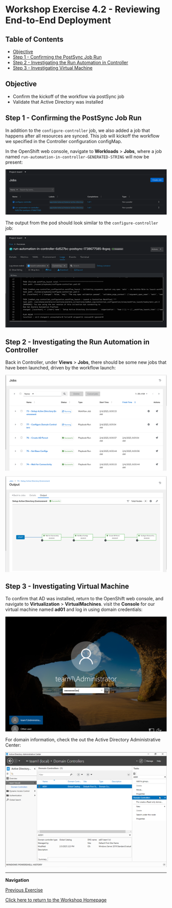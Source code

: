 # Workshop Exercise 4.2 - Reviewing End-to-End Deployment

## Table of Contents

* [Objective](#objective)
* [Step 1 - Confirming the PostSync Job Run](#step-1---confirming-the-postsync-job-run)
* [Step 2 - Investigating the Run Automation in Controller](#step-2---investigating-the-run-automation-in-controller)
* [Step 3 - Investigating Virtual Machine](#step-3---investigating-virtual-machine)

## Objective

* Confirm the kickoff of the workflow via postSync job
* Validate that Active Directory was installed

## Step 1 - Confirming the PostSync Job Run
In addition to the `configure-controller` job, we also added a job that happens after all resources are synced. This job will kickoff the workflow we specified in the Controller configuration configMap.

In the OpenShift web console, navigate to **Workloads** > **Jobs**, where a job named `run-automation-in-controller-GENERATED-STRING` will now be present:

![Job List with PostSync](../.images/jobs-list-with-postsync.png)

The output from the pod should look similar to the `configure-controller` job:

![PostSync Job Output](../.images/postsync-job-output.png)

## Step 2 - Investigating the Run Automation in Controller
Back in Controller, under **Views** > **Jobs**, there should be some new jobs that have been launched, driven by the workflow launch:

![Controller Jobs in Progress](../.images/controller-jobs-in-progress.png)

![Controller Workflow Launch](../.images/controller-completed-workflow.png)

## Step 3 - Investigating Virtual Machine
To confirm that AD was installed, return to the OpenShift web console, and navigate to **Virtualization** > **VirtualMachines**. visit the **Console** for our virtual machine named **ad01** and log in using domain credentials:

![Virtual Machine AD Login](../.images/virtual-machine-ad-login.png)

For domain information, check the out the Active Directory Administrative Center:

![Virtual Machine AD Center](../.images/virtual-machine-ad-center.png)

---
**Navigation**

[Previous Exercise](../4.1-resync-app/)

[Click here to return to the Workshop Homepage](../README.md)
